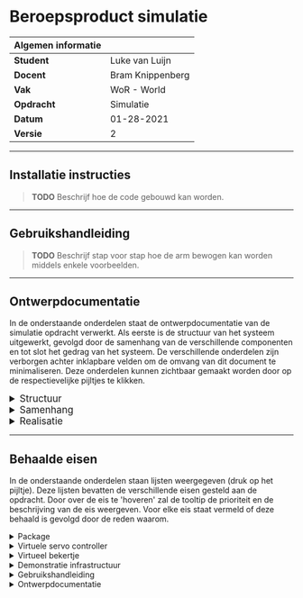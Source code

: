 # Beroepsproduct simulatie

|Algemen informatie ||
|------------|------------------|
|**Student** | Luke van Luijn   |
|**Docent**  | Bram Knippenberg |
|**Vak**     | WoR - World      |
|**Opdracht**| Simulatie        |
|**Datum**   | 01-28-2021       |
|**Versie**  | 2                |

---

## Installatie instructies

> **TODO** Beschrijf hoe de code gebouwd kan worden.

---

## Gebruikshandleiding

> **TODO** Beschrijf stap voor stap hoe de arm bewogen kan worden middels enkele voorbeelden.

---

## Ontwerpdocumentatie

In de onderstaande onderdelen staat de ontwerpdocumentatie van de simulatie opdracht verwerkt. Als eerste is de
structuur van het systeem uitgewerkt, gevolgd door de samenhang van de verschillende componenten en tot slot het gedrag
van het systeem. De verschillende onderdelen zijn verborgen achter inklapbare velden om de omvang van dit document te
minimaliseren. Deze onderdelen kunnen zichtbaar gemaakt worden door op de respectievelijke pijltjes te klikken.

<details>
    <summary style="font-size:17px"> Structuur </summary>

> **TODO** begeleidende tekst schrijven. <br>
> **TODO** seq dia simulation. <br>
> **TODO** seq dia arm_node. <br>
> **TODO** sec dia cup node. <br>

<!-- Diagrammen worden geladen via een plantuml proxy. Als de diagrammen niet ingeladen worden moet de pagina gerefreshed worden. -->
![sequence diagram - simulation](http://www.plantuml.com/plantuml/proxy?cache=no&src=https://raw.githubusercontent.com/LukevLuijn/wor_world_bp_sim/main/diagrams/seq_dia_simulation.puml "sequence diagram - simulation")

<!-- Diagrammen worden geladen via een plantuml proxy. Als de diagrammen niet ingeladen worden moet de pagina gerefreshed worden. -->
![sequence diagram - arm_node](http://www.plantuml.com/plantuml/proxy?cache=no&src=https://raw.githubusercontent.com/LukevLuijn/wor_world_bp_sim/main/diagrams/seq_dia_arm_node.puml "sequence diagram - arm_node")

<!-- Diagrammen worden geladen via een plantuml proxy. Als de diagrammen niet ingeladen worden moet de pagina gerefreshed worden. -->
![sequence diagram - cup_node](http://www.plantuml.com/plantuml/proxy?cache=no&src=https://raw.githubusercontent.com/LukevLuijn/wor_world_bp_sim/main/diagrams/seq_dia_cup_node.puml "sequence diagram - cup_node")

</details>

<details>
    <summary style="font-size:17px"> Samenhang </summary>

> **TODO** begeleidende tekst schrijven. <br>
> **TODO** class dia arm_node <br>

<!-- Diagrammen worden geladen via een plantuml proxy. Als de diagrammen niet ingeladen worden moet de pagina gerefreshed worden. -->
![class diagram - cup_node](http://www.plantuml.com/plantuml/proxy?cache=no&src=https://raw.githubusercontent.com/LukevLuijn/wor_world_bp_sim/main/diagrams/class_dia_cup_node.puml "Class diagram - cup_node")

<!-- Diagrammen worden geladen via een plantuml proxy. Als de diagrammen niet ingeladen worden moet de pagina gerefreshed worden. -->
![class diagram - arm_node](http://www.plantuml.com/plantuml/proxy?cache=no&src=https://raw.githubusercontent.com/LukevLuijn/wor_world_bp_sim/main/diagrams/class_dia_arm_node.puml "Class diagram - arm_node")

</details>

<details>
    <summary style="font-size:17px"> Realisatie </summary>

> **TODO**

</details>

---

## Behaalde eisen

In de onderstaande onderdelen staan lijsten weergegeven (druk op het pijltje). Deze lijsten bevatten de verschillende
eisen gesteld aan de opdracht. Door over de eis te 'hoveren' zal de tooltip de prioriteit en de beschrijving van de eis
weergeven. Voor elke eis staat vermeld of deze behaald is gevolgd door de reden waarom.

<details>
     <summary> Package </summary>

|Eis|Behaald|Toelichting|
|---|-------|-----------|
|[PA01](a "SHOULD &#124; Alle code is gepackaged volgens de ROS-directorystructuur.")                                                     |ja|De opzet en uitwerking zijn volgens de standaard ROS structuur opgezet.|
|[PA02](a "MUST &#124; Package is te bouwen met colcon op Foxy Fitzroy.")                                                                 |ja|De package is te bouwen in de foxy fitzroy architectuur.|
|[PA03](a "MUST &#124; De applicatie wordt gebouwd met C++ volgens de Object Orientedprincipes die je geleerd hebt bij eerdere courses.") |ja|De code is geschreven op basis van deze en eerder geleerde OO-principes.|
|[PA04](a "SHOULD &#124; Alle code voldoet aan de ROS C++ Style Guide.")                                                                  |ja|Alle code is geschreven op de manier beschreven in de [ROS2 styleguide](http://wiki.ros.org/CppStyleGuide).|

<br>
</details>
<details>
     <summary> Virtuele servo controller </summary>

|Eis|Behaald|Toelichting|
|---|-------|-----------|
|[VS01](a "MUST &#124; De virtuele controller luistert naar een topic waarop string messages in het formaat van de SSC-32U worden geplaatst. Van de interface moeten ten minste commando’s zijn opgenomen voor het verplaatsen van de servo’s met een ingestelde duur en het stoppen van de servo’s.")    |nee|n/a|
|[VS02](a "MUST &#124; De virtuele controller reageert op het topic (zie eis VS01) door bijbehorende joint_state messages te publiceren.") |nee|n/a|
|[VS03](a "MUST &#124; De virtuele robotarm wordt gevisualiseerd in Rviz (een URDF-modelvan de arm is beschikbaar op OnderwijsOnline).")   |nee|n/a|
|[VS04](a "MUST &#124; De virtuele robotarm gedraagt zich realistisch m.b.t. tijdgedrag (servo’s roteren kost tijd en gaat geleidelijk).") |nee|n/a|
|[VS05](a "SHOULD &#124; De virtuele robotarm kan op een willekeurige plaats in de virtuele wereld geplaatst worden.")                     |nee|n/a|

<br>
</details>
<details>
     <summary> Virtueel bekertje </summary>

|Eis|Behaald|Toelichting|
|---|-------|-----------|
|[VC01](a "SHOULD &#124; Er kan op een willekeurige plek in de virtuele wereld een bekertje geplaatst worden.") |ja|De cup_node node luistert naar een x en y waarde meegegeven aan de executable, deze x en y waarde zijn de locatie waar de beker geplaatst wordt.|
|[VC02](a "MUST &#124; Puliceert een 3D-visualisatie van het bekertje voor Rviz.")                              |ja|Door gebruik te maken van de MESH_RESOURCE van de marker kan er een .stl bestand ingeladen worden en weergegeven worden in RVIZ.|
|[VC03](a "SHOULD &#124; Detecteert de relevante punten van de gripper.")                                       |nee|n/a|
|[VC04](a "COULD &#124; Visualiseert de gedetecteerde punten van de gripper.")                                  |nee|n/a|
|[VC05](a "SHOULD &#124; Visualiseert wanneer de gripper het bekertje vastheeft.")                              |ja|Wanneer het bekertje beweegt zal het van kleur veranderen, wanneer het bekertje weer losgelaten wordt veranderd het ook van kleur. |
|[VC06](a "MUST &#124; Het bekertje beweegt mee met de gripper (als hij vastgehouden wordt).")                  |nee|n/a|
|[VC07](a "MUST &#124; Het bekertje is onderhevig aan zwaartekracht wanneer het losgelaten wordt.")             |nee|n/a|
|[VC08](a "MUST &#124; Het bekertje bepaalt en publiceert zijn positite.")                                      |ja|Het 'marker' bericht bevat een pose, deze pose wordt los van de marker naar een appart topic verstuurd (simulation/cup/pose).|
|[VC09](a "SHOULD &#124; Het bekertje bepaald en publiceert zijn snelheid.")                                    |nee|n/a|
|[VC10](a "COULD &#124; De snelheid wordt getoond met rqt_plot")                                                |nee|n/a|

<br>
</details>
<details>
    <summary> Demonstratie infrastructuur </summary>

|Eis|Behaald|Toelichting|
|---|-------|-----------|
|[DI01](a "MUST &#124; Een demoscript stuurt over de tijd een sequentie van commando’snaar de armcontroller.")    |nee|n/a|
|[DI02](a "COULD &#124; Locatie van het bekertje wordt in de roslaunch-configuratie bepaald.")                    |nee|n/a|
|[DI03](a "COULD &#124; Locatie van de arm in de wereld wordt in de roslaunch-configuratie bepaald.")              |nee|n/a| 

<br>
</details>
<details>
    <summary> Gebruikshandleiding </summary>

|Eis|Behaald|Toelichting|
|---|-------|-----------|
|[DM01](a "MUST &#124; Beschrijft hoe de code gebouwd kan worden.")                                            |nee|n/a|
|[DM02](a "MUST &#124; Beschrijft stap voor stap hoe de arm bewogen kan worden middels enkele voorbeelden.")   |nee|n/a|
|[DM03](a "MUST &#124; Beschrijft welke eisen gerealiseerd zijn. En geeft hierbij een (korte)toelichting.")    |ja|Zie het huidige onderdeel van dit document.|

<br>
</details>
<details>
    <summary> Ontwerpdocumentatie </summary>

|Eis|Behaald|Toelichting|
|---|-------|-----------|
|[DD01](a "MUST &#124; Beschrijft de structuur van de package (Nodes, topics, messages, etc. ).")                    |nee|n/a|
|[DD02](a "MUST &#124; Beschrijft de structuur en samenhang van de broncode(class-diagrams, beschrijving, etc.).")   |nee|n/a|
|[DD03](a "COULD &#124; Beschrijft hoe het gedrag van alle belangrijke componenten gerealiseerd is.")                |nee|n/a|
|[DD04](a "SHOULD &#124; Beschrijft de API van alle publieke interfaces.")                                           |ja|Alle code is voorzien van relevant doxygen commentaar.|

<br>
</details>